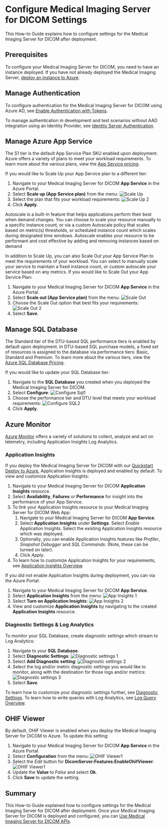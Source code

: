 # Configure Medical Imaging Server for DICOM Settings

This How-to Guide explains how to configure settings for the Medical Imaging Server for DICOM after deployment.

## Prerequisites

To configure your Medical Imaging Server for DICOM, you need to have an instance deployed. If you have not already deployed the Medical Imaging Server, [deploy an instance to Azure](../quickstarts/deploy-via-azure.md).

## Manage Authentication

To configure authentication for the Medical Imaging Server for DICOM using Azure AD, see [Enable Authentication with Tokens](../how-to-guides/enable-authentication-with-tokens.md).

To manage authentication in development and test scenarios without AAD integration using an Identity Provider, see [Identity Server Authentication](../development/identity-server-authentication.md).

## Manage Azure App Service

The S1 tier is the default App Service Plan SKU enabled upon deployment. Azure offers a variety of plans to meet your workload requirements. To learn more about the various plans, view the [App Service pricing](https://azure.microsoft.com/pricing/details/app-service/windows/).

If you would like to Scale Up your App Service plan to a different tier:

1. Navigate to your Medical Imaging Server for DICOM **App Service** in the Azure Portal.
1. Select **Scale up (App Service plan)** from the menu:
![Scale Up](../images/scale-up-1.png)
1. Select the plan that fits your workload requirements:
![Scale Up 2](../images/scale-up-2.png)
1. Click **Apply**.

Autoscale is a built-in feature that helps applications perform their best when demand changes. You can choose to scale your resource manually to a specific instance count, or via a custom Autoscale policy that scales based on metric(s) thresholds, or scheduled instance count which scales during designated time windows. Autoscale enables your resource to be performant and cost effective by adding and removing instances based on demand

In addition to Scale Up, you can also Scale Out your App Service Plan to meet the requirements of your workload. You can select to manually scale your service to maintain a fixed instance count, or custom autoscale your service based on any metrics. If you would like to Scale Out your App Service Plan:

1. Navigate to your Medical Imaging Server for DICOM **App Service** in the Azure Portal.
1. Select **Scale out (App Service plan)** from the menu:
![Scale Out](../images/scale-out-1.png)
1. Choose the Scale Out option that best fits your requirements:
![Scale Out 2](../images/scale-out-2.png)
1. Select **Save**.

## Manage SQL Database

The Standard tier of the DTU-based SQL performance tiers is enabled by default upon deployment. In DTU-based SQL purchase models, a fixed set of resources is assigned to the database via performance tiers: Basic, Standard and Premium. To learn more about the various tiers, view the [Azure SQL Database Pricing](https://azure.microsoft.com/pricing/details/sql-database/single/).

If you would like to update your SQL Database tier:

1. Navigate to the **SQL Database** you created when you deployed the Medical Imaging Server for DICOM.
1. Select **Configure**:
![Configure Sql1](../images/configure-sql-1.png)
1. Choose the performance tier and DTU level that meets your workload requirements:
![Configure SQL2](../images/configure-sql-2.png)
1. Click **Apply**.

## Azure Monitor

[Azure Monitor](https://docs.microsoft.com/azure/azure-monitor/overview) offers a variety of solutions to collect, analyze and act on telemetry, including Application Insights Log Analytics.

### Application Insights

If you deploy the Medical Imaging Server for DICOM with our [Quickstart Deploy to Azure](../quickstarts/deploy-via-azure.md), Application Insights is deployed and enabled by default. To view and customize Application Insights:

1. Navigate to your Medical Imaging Server for DICOM **Application Insights** resource.
1. Select **Availability**, **Failures** or **Performance** for insight into the performance of your App Service.
1. To link your Application Insights resource to your Medical Imaging Server for DICOM Web App:
    1. Navigate to your Medical Imaging Server for DICOM **App Service**.
    1. Select **Application Insights** under **Settings**. Select *Enable* Application Insights. Select the existing Application Insights resource which was deployed.
    1. Optionally, you can enable Application Insights features like *Profiler*, *Snapshot Debugger* and *SQL Commands*. (Note, these can be turned on later).
    1. Click *Apply*. 
1. To learn how to customize Application Insights for your requirements, see [Application Insights Overview](https://docs.microsoft.com/azure/azure-monitor/app/app-insights-overview). 

If you did not enable Application Insights during deployment, you can via the Azure Portal:

1. Navigate to your Medical Imaging Server for DICOM **App Service**.
1. Select **Application Insights** from the menu:
![App Insights 1](../images/app-insights-1.png)
1. Select **Turn on Application Insights**:
![App Insights 2](../images/app-insights-2.png)
1. View and customize **Application Insights** by navigating to the created **Application Insights** resource.

### Diagnostic Settings & Log Analytics

To monitor your SQL Database, create diagnostic settings which stream to Log Analytics:

1. Navigate to your **SQL Database**.
1. Select **Diagnostic Settings**:
![Diagnostic settings 1](../images/diagnostic-settings-1.png)
1. Select **Add Diagnostic setting**:
![Diagnostic settings 2](../images/diagnostic-settings-2.png)
1. Select the log and/or metric diagnostic settings you would like to monitor, along with the destination for those logs and/or metrics:
![Diagnostic settings 3](../images/diagnostic-settings-3.png)
1. Select **Save**.

To learn how to customize your diagnostic settings further, see [Diagnostic Settings](https://docs.microsoft.com/azure/azure-monitor/platform/diagnostic-settings?WT.mc_id=Portal-Microsoft_Azure_Monitoring). To learn how to write queries with Log Analytics, see [Log Query Overview](https://docs.microsoft.com/azure/azure-monitor/log-query/log-query-overview).

## OHIF Viewer

By default, OHIF Viewer is enabled when you deploy the Medical Imaging Server for DICOM to Azure. To update this setting:

1. Navigate to your Medical Imaging Server for DICOM **App Service** in the Azure Portal.
1. Select **Configuration** from the menu:
![OHIF Viewer1](../images/ohif-viewer-1.png)
1. Select the *Edit* button for **DicomServer:Features:EnableOhifViewer**:
![OHIF Viewer1](../images/ohif-viewer-2.png)
1. Update the **Value** to *False* and select **Ok**.
1. Click **Save** to update the setting.

## Summary

This How-to Guide explained how to configure settings for the Medical Imaging Server for DICOM after deployment. Once your Medical Imaging Server for DICOM is deployed and configured, you can [Use Medical Imaging Server for DICOM APIs](../tutorials/use-the-medical-imaging-server-apis.md).

